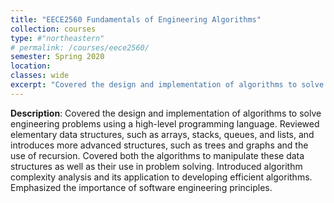 ```yaml
---
title: "EECE2560 Fundamentals of Engineering Algorithms"
collection: courses
type: #"northeastern"
# permalink: /courses/eece2560/ 
semester: Spring 2020
location: 
classes: wide
excerpt: "Covered the design and implementation of algorithms to solve engineering problems using a high-level programming language."
---
```


**Description**: Covered the design and implementation of algorithms to solve engineering problems using a high-level programming language. Reviewed elementary data structures, such as arrays, stacks, queues, and lists, and introduces more advanced structures, such as trees and graphs and the use of recursion. Covered both the algorithms to manipulate these data structures as well as their use in problem solving. Introduced algorithm complexity analysis and its application to developing efficient algorithms. Emphasized the importance of software engineering principles.